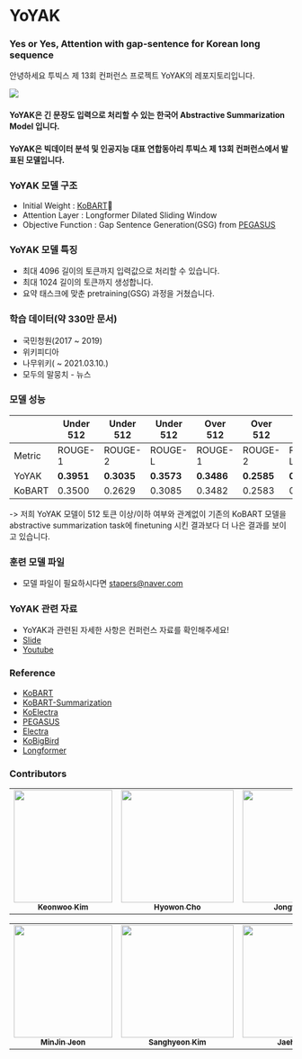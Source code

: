 # YoYAK
### **Y**es **o**r **Y**es, **A**ttention with gap-sentence for **K**orean long sequence

안녕하세요 투빅스 제 13회 컨퍼런스 프로젝트 YoYAK의 레포지토리입니다. 

![](https://user-images.githubusercontent.com/43404665/149938801-b4ee73e1-7162-4768-9ea6-7a69753412fa.png)

#### YoYAK은 긴 문장도 입력으로 처리할 수 있는 한국어 Abstractive Summarization Model 입니다. 
#### YoYAK은 빅데이터 분석 및 인공지능 대표 연합동아리 투빅스 제 13회 컨퍼런스에서 발표된 모델입니다. 

### YoYAK 모델 구조 
- Initial Weight : [KoBART](https://github.com/SKT-AI/KoBART)🤣
- Attention Layer : Longformer Dilated Sliding Window
- Objective Function : Gap Sentence Generation(GSG) from [PEGASUS](https://github.com/google-research/pegasus)

### YoYAK 모델 특징
- 최대 4096 길이의 토큰까지 입력값으로 처리할 수 있습니다. 
- 최대 1024 길이의 토큰까지 생성합니다. 
- 요약 태스크에 맞춘 pretraining(GSG) 과정을 거쳤습니다. 

### 학습 데이터(약 330만 문서)
- 국민청원(2017 ~ 2019)
- 위키피디아
- 나무위키( ~ 2021.03.10.)
- 모두의 말뭉치 - 뉴스

### 모델 성능
| | Under 512| Under 512 | Under 512| Over 512 | Over 512 | Over 512|
| --- | --- | --- |---|---|---|---|
| Metric | ROUGE-1| ROUGE-2 |ROUGE-L|ROUGE-1|ROUGE-2| ROUGE-L|
| YoYAK | **0.3951**|**0.3035**|**0.3573**|**0.3486**|**0.2585**|**0.3100**|
| KoBART | 0.3500 | 0.2629|0.3085|0.3482|0.2583|0.3081|

-> 저희 YoYAK 모델이 512 토큰 이상/이하 여부와 관계없이 기존의 KoBART 모델을 abstractive summarization task에 finetuning 시킨 결과보다 더 나은 결과를 보이고 있습니다. 

### 훈련 모델 파일
- 모델 파일이 필요하시다면 stapers@naver.com 

### YoYAK 관련 자료
- YoYAK과 관련된 자세한 사항은 컨퍼런스 자료를 확인해주세요!
- [Slide](https://drive.google.com/file/d/1rsfD0anCyETIc-Fip4d3zAWCdUlYw75i/view?usp=sharing)
- [Youtube](https://www.youtube.com/watch?v=-OV746tzhEM)

### Reference
- [KoBART](https://github.com/SKT-AI/KoBART)
- [KoBART-Summarization](https://github.com/seujung/KoBART-summarization)
- [KoElectra](https://github.com/monologg/KoELECTRA)
- [PEGASUS](https://arxiv.org/abs/1912.08777)
- [Electra](https://arxiv.org/abs/2003.10555)
- [KoBigBird](https://github.com/monologg/KoBigBird)
- [Longformer](https://arxiv.org/abs/2004.05150)

### Contributors
<table>
  <tr>
    <td align="center"><a href="https://github.com/gunny97"><img src="https://user-images.githubusercontent.com/43404665/149942570-5ba951a7-7de8-4962-ac09-ded780e3541f.jpg" width="175" height="200"><br /><sub><b>Keonwoo Kim</b></sub></td>
    <td align="center"><a href="https://github.com/hyyoka"><img src="https://user-images.githubusercontent.com/48411097/150095977-95110f22-9e70-447e-802c-06834bcf0c4e.JPG" width="200" height="200"><br /><sub><b>Hyowon Cho</b></sub></td>
    <td align="center"><a href="https://github.com/kimjongwoo-cell"><img src="https://user-images.githubusercontent.com/43404665/149942566-5b5c6d0c-50f0-4733-a6d3-14cd290bb508.jpg" width="200" height="200"><br /><sub><b>Jongwoo Kim</b></sub></td>
    <td align="center"><a href="https://github.com/Lainshower"><img src="https://user-images.githubusercontent.com/43404665/149942580-f7972e58-f477-4220-9a12-1381b5b4935d.jpg" width="200" height="200"><br /><sub><b>Junwon Chang</b></sub></td>
  </tr>
</table>
<table>
  <tr align = "center">
    <td align="center"><a href="https://github.com/minjin-jeon"><img src="https://user-images.githubusercontent.com/43404665/149942576-39b308ed-a3fe-442c-8336-4ba6c0cd79b8.jpg" width="175" height="200"><br /><sub><b>MinJin Jeon</b></sub></td>
    <td align="center"><a href="https://github.com/shkim960520"><img src="https://user-images.githubusercontent.com/43404665/149942578-cdc715e9-d02c-46ea-952b-8c67dd24b564.jpg" width="200" height="200"><br /><sub><b>Sanghyeon Kim</b></sub></td>
    <td align="center"><a href="https://github.com/KimJaehee0725"><img src="https://user-images.githubusercontent.com/43404665/149942561-83eb061b-441d-4d73-9e30-f89ac778fb3b.jpg" width="200" height="200"><br /><sub><b>Jaehee Kim</b></sub></td>
  </tr>
</table>
